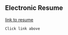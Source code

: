 ## Electronic Resume
[link to resume](https://adehenryomooba.github.io/adehenry-e-resume)
```
Click link above

```